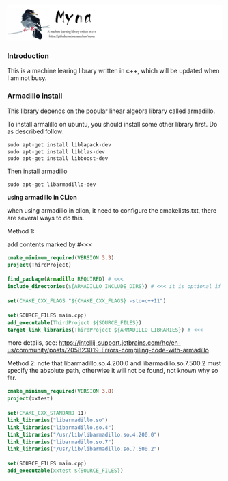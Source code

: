 ![icon](./pics/icon.png)

### Introduction

This is a machine learing library written in c++, which will be updated when I am not busy.

### Armadillo install

This library depends on the popular linear algebra library called armadillo.

To install armalillo on ubuntu, you should install some other library first. Do as described follow:

~~~shell
sudo apt-get install liblapack-dev
sudo apt-get install libblas-dev
sudo apt-get install libboost-dev
~~~

Then install armadillo

~~~shell
sudo apt-get libarmadillo-dev  
~~~



**using armadillo in CLion**

when using armadillo in clion, it need to configure the cmakelists.txt, there are several ways to do this.

Method 1:

 add  contents  marked by #<<<

~~~cmake
cmake_minimum_required(VERSION 3.3)
project(ThirdProject)

find_package(Armadillo REQUIRED) # <<<
include_directories(${ARMADILLO_INCLUDE_DIRS}) # <<< it is optional if armadillo include folder is put in /usr/include.

set(CMAKE_CXX_FLAGS "${CMAKE_CXX_FLAGS} -std=c++11")

set(SOURCE_FILES main.cpp)
add_executable(ThirdProject ${SOURCE_FILES})
target_link_libraries(ThirdProject ${ARMADILLO_LIBRARIES}) # <<<
~~~

more details, see:
https://intellij-support.jetbrains.com/hc/en-us/community/posts/205823019-Errors-compiling-code-with-armadillo

Method 2: note that libarmadillo.so.4.200.0 and libarmadillo.so.7.500.2 must specify the absolute path, otherwise it will not be found, not known why so far.

~~~cmake
cmake_minimum_required(VERSION 3.8)
project(xxtest)

set(CMAKE_CXX_STANDARD 11)
link_libraries("libarmadillo.so")
link_libraries("libarmadillo.so.4")
link_libraries("/usr/lib/libarmadillo.so.4.200.0")
link_libraries("libarmadillo.so.7")
link_libraries("/usr/lib/libarmadillo.so.7.500.2")

set(SOURCE_FILES main.cpp)
add_executable(xxtest ${SOURCE_FILES})
~~~



